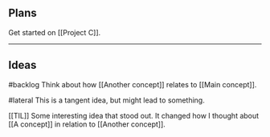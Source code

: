 ## Plans
Get started on [[Project C]].

---

## Ideas
#backlog Think about how [[Another concept]] relates to [[Main concept]].

#lateral This is a tangent idea, but might lead to something.

[[TIL]] Some interesting idea that stood out. It changed how I thought about [[A concept]] in relation to [[Another concept]].